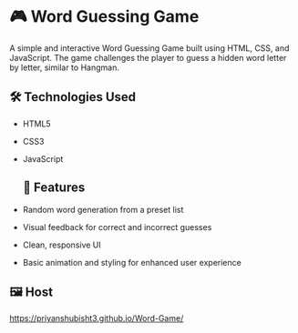 # 🎮 Word Guessing Game

A simple and interactive Word Guessing Game built using HTML, CSS, and JavaScript. The game challenges the player to guess a hidden word letter by letter, similar to Hangman.


## 🛠️ Technologies Used

- HTML5
- CSS3
- JavaScript

  ## 🚀 Features

- Random word generation from a preset list
- Visual feedback for correct and incorrect guesses
- Clean, responsive UI
- Basic animation and styling for enhanced user experience
  
## 🖼️ Host

https://priyanshubisht3.github.io/Word-Game/ 






